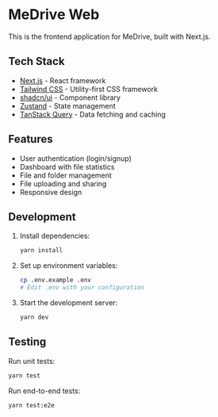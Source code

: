 # MeDrive Web

This is the frontend application for MeDrive, built with Next.js.

## Tech Stack

- [Next.js](https://nextjs.org/) - React framework
- [Tailwind CSS](https://tailwindcss.com/) - Utility-first CSS framework
- [shadcn/ui](https://ui.shadcn.com/) - Component library
- [Zustand](https://github.com/pmndrs/zustand) - State management
- [TanStack Query](https://tanstack.com/query) - Data fetching and caching

## Features

- User authentication (login/signup)
- Dashboard with file statistics
- File and folder management
- File uploading and sharing
- Responsive design

## Development

1. Install dependencies:

   ```bash
   yarn install
   ```

2. Set up environment variables:

   ```bash
   cp .env.example .env
   # Edit .env with your configuration
   ```

3. Start the development server:
   ```bash
   yarn dev
   ```

## Testing

Run unit tests:

```bash
yarn test
```

Run end-to-end tests:

```bash
yarn test:e2e
```
